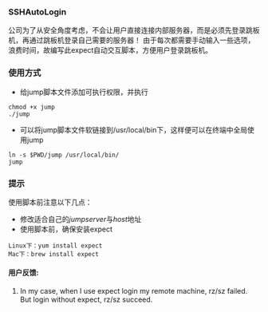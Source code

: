 ### <h3>SSHAutoLogin</h3>
公司为了从安全角度考虑，不会让用户直接连接内部服务器，而是必须先登录跳板机，再通过跳板机登录自己需要的服务器！ 
由于每次都需要手动输入一些选项，浪费时间，故编写此expect自动交互脚本，方便用户登录跳板机。
### <h3>使用方式</h3>
- 给jump脚本文件添加可执行权限，并执行
```
chmod +x jump
./jump
```
- 可以将jump脚本文件软链接到/usr/local/bin下，这样便可以在终端中全局使用jump
```
ln -s $PWD/jump /usr/local/bin/
jump
```
### 提示
使用脚本前注意以下几点：
- 修改适合自己的*jumpserver*与*host*地址
- 使用脚本前，确保安装expect  
```
Linux下：yum install expect 
Mac下：brew install expect
```

#### 用户反馈:
1. In my case, when I use expect login my remote machine, rz/sz failed. But login without expect, rz/sz succeed.
